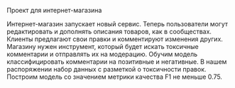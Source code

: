 Проект для интернет-магазина

Интернет-магазин запускает новый сервис. Теперь пользователи могут редактировать и дополнять описания товаров, как в сообществах. Клиенты предлагают свои правки и комментируют изменения других. Магазину нужен инструмент, который будет искать токсичные комментарии и отправлять их на модерацию.
Обучим модель классифицировать комментарии на позитивные и негативные. В нашем распоряжении набор данных с разметкой о токсичности правок.
Построим модель со значением метрики качества F1 не меньше 0.75.
